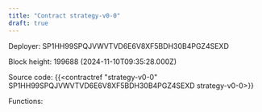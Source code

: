 ```yaml
---
title: "Contract strategy-v0-0"
draft: true
---
```

Deployer: SP1HH99SPQJVWVTVD6E6V8XF5BDH30B4PGZ4SEXD


 



Block height: 199688 (2024-11-10T09:35:28.000Z)

Source code: {{<contractref "strategy-v0-0" SP1HH99SPQJVWVTVD6E6V8XF5BDH30B4PGZ4SEXD strategy-v0-0>}}

Functions:


